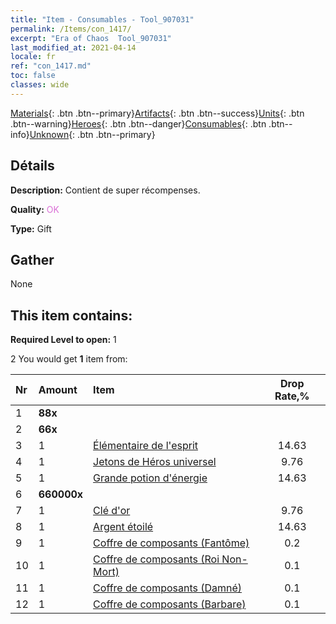 ```yaml
---
title: "Item - Consumables - Tool_907031"
permalink: /Items/con_1417/
excerpt: "Era of Chaos  Tool_907031"
last_modified_at: 2021-04-14
locale: fr
ref: "con_1417.md"
toc: false
classes: wide
---
```

 [Materials](/fr/Items/){: .btn .btn--primary}[Artifacts](/fr/Items/Artifacts/){: .btn .btn--success}[Units](/fr/Items/Units/){: .btn .btn--warning}[Heroes](/fr/Items/Heroes/){: .btn .btn--danger}[Consumables](/fr/Items/Consumables/){: .btn .btn--info}[Unknown](/fr/Items/Unknown/){: .btn .btn--primary}

## Détails
 **Description:** Contient de super récompenses.

 **Quality:** <span style="color: #DA70D6">OK</span>

 **Type:** Gift

## Gather

  None

## This item contains:

 **Required Level to open:** 1

 2 You would get **1** item  from:

  | Nr | Amount |     Item    | Drop Rate,% |
  |:---|:-------|:------------|:---------:|
  | 1 |  **88x** | <i class="fas fa-gem"/> |  | 11.71 | 
  | 2 |  **66x** | <i class="fas fa-gem"/> |  | 14.63 | 
  | 3 | 1 | [Élémentaire de l'esprit](/fr/Items/unt_267/) | 14.63 | 
  | 4 | 1 | [Jetons de Héros universel](/fr/Items/her_358/) | 9.76 | 
  | 5 | 1 | [Grande potion d'énergie](/fr/Items/con_706/) | 14.63 | 
  | 6 |  **660000x** | <i class="fas fa-coins"/> |  | 9.76 | 
  | 7 | 1 | [Clé d'or](/fr/Items/con_783/) | 9.76 | 
  | 8 | 1 | [Argent étoilé](/fr/Items/con_969/) | 14.63 | 
  | 9 | 1 | [Coffre de composants (Fantôme)](/fr/Items/con_1339/) | 0.2 | 
  | 10 | 1 | [Coffre de composants (Roi Non-Mort)](/fr/Items/con_1340/) | 0.1 | 
  | 11 | 1 | [Coffre de composants (Damné)](/fr/Items/con_1341/) | 0.1 | 
  | 12 | 1 | [Coffre de composants (Barbare)](/fr/Items/con_1342/) | 0.1 | 
